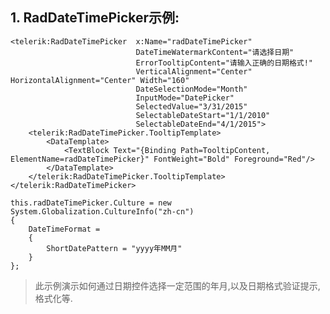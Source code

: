 ## 1. RadDateTimePicker示例: ##
	<telerik:RadDateTimePicker  x:Name="radDateTimePicker" 
                                DateTimeWatermarkContent="请选择日期"
                                ErrorTooltipContent="请输入正确的日期格式!"
                                VerticalAlignment="Center" HorizontalAlignment="Center" Width="160"
                                DateSelectionMode="Month"
                                InputMode="DatePicker"
                                SelectedValue="3/31/2015"
                                SelectableDateStart="1/1/2010"
                                SelectableDateEnd="4/1/2015">
        <telerik:RadDateTimePicker.TooltipTemplate>
            <DataTemplate>
                <TextBlock Text="{Binding Path=TooltipContent, ElementName=radDateTimePicker}" FontWeight="Bold" Foreground="Red"/>
            </DataTemplate>
        </telerik:RadDateTimePicker.TooltipTemplate>
    </telerik:RadDateTimePicker>

    this.radDateTimePicker.Culture = new System.Globalization.CultureInfo("zh-cn")
    {
        DateTimeFormat =
        {
            ShortDatePattern = "yyyy年MM月"
        }
    };
> 此示例演示如何通过日期控件选择一定范围的年月,以及日期格式验证提示,格式化等.